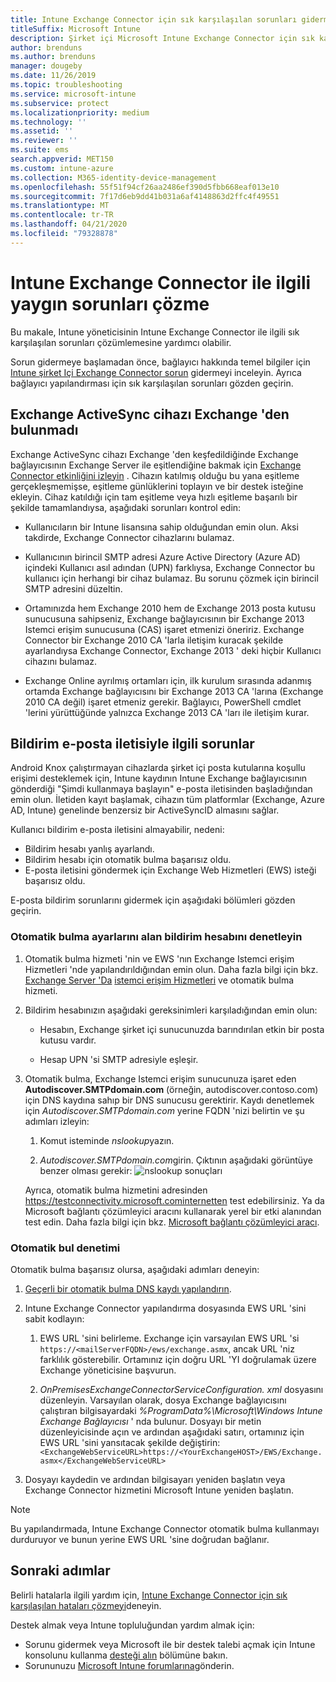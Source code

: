 ```yaml
---
title: Intune Exchange Connector için sık karşılaşılan sorunları giderme
titleSuffix: Microsoft Intune
description: Şirket içi Microsoft Intune Exchange Connector için sık karşılaşılan sorunları giderin ve çözümleyin.
author: brenduns
ms.author: brenduns
manager: dougeby
ms.date: 11/26/2019
ms.topic: troubleshooting
ms.service: microsoft-intune
ms.subservice: protect
ms.localizationpriority: medium
ms.technology: ''
ms.assetid: ''
ms.reviewer: ''
ms.suite: ems
search.appverid: MET150
ms.custom: intune-azure
ms.collection: M365-identity-device-management
ms.openlocfilehash: 55f51f94cf26aa2486ef390d5fbb668eaf013e10
ms.sourcegitcommit: 7f17d6eb9dd41b031a6af4148863d2ffc4f49551
ms.translationtype: MT
ms.contentlocale: tr-TR
ms.lasthandoff: 04/21/2020
ms.locfileid: "79328878"
---
```

# <a name="resolve-common-problems-with-the-intune-exchange-connector"></a>Intune Exchange Connector ile ilgili yaygın sorunları çözme
 
Bu makale, Intune yöneticisinin Intune Exchange Connector ile ilgili sık karşılaşılan sorunları çözümlemesine yardımcı olabilir.

Sorun gidermeye başlamadan önce, bağlayıcı hakkında temel bilgiler için [Intune şirket Içi Exchange Connector sorun](troubleshoot-exchange-connector.md) gidermeyi inceleyin. Ayrıca bağlayıcı yapılandırması için sık karşılaşılan sorunları gözden geçirin.

## <a name="an-exchange-activesync-device-isnt-discovered-from-exchange"></a>Exchange ActiveSync cihazı Exchange 'den bulunmadı

Exchange ActiveSync cihazı Exchange 'den keşfedildiğinde Exchange bağlayıcısının Exchange Server ile eşitlendiğine bakmak için [Exchange Connector etkinliğini izleyin](exchange-connector-install.md#on-premises-intune-exchange-connector-high-availability-support) . Cihazın katılmış olduğu bu yana eşitleme gerçekleşmemişse, eşitleme günlüklerini toplayın ve bir destek isteğine ekleyin. Cihaz katıldığı için tam eşitleme veya hızlı eşitleme başarılı bir şekilde tamamlandıysa, aşağıdaki sorunları kontrol edin:

- Kullanıcıların bir Intune lisansına sahip olduğundan emin olun. Aksi takdirde, Exchange Connector cihazlarını bulamaz.

- Kullanıcının birincil SMTP adresi Azure Active Directory (Azure AD) içindeki Kullanıcı asıl adından (UPN) farklıysa, Exchange Connector bu kullanıcı için herhangi bir cihaz bulamaz. Bu sorunu çözmek için birincil SMTP adresini düzeltin.

- Ortamınızda hem Exchange 2010 hem de Exchange 2013 posta kutusu sunucusuna sahipseniz, Exchange bağlayıcısının bir Exchange 2013 Istemci erişim sunucusuna (CAS) işaret etmenizi öneririz. Exchange Connector bir Exchange 2010 CA 'larla iletişim kuracak şekilde ayarlandıysa Exchange Connector, Exchange 2013 ' deki hiçbir Kullanıcı cihazını bulamaz.

- Exchange Online ayrılmış ortamları için, ilk kurulum sırasında adanmış ortamda Exchange bağlayıcısını bir Exchange 2013 CA 'larına (Exchange 2010 CA değil) işaret etmeniz gerekir. Bağlayıcı, PowerShell cmdlet 'lerini yürüttüğünde yalnızca Exchange 2013 CA 'ları ile iletişim kurar.

## <a name="problems-with-the-notification-email-message"></a>Bildirim e-posta iletisiyle ilgili sorunlar

Android Knox çalıştırmayan cihazlarda şirket içi posta kutularına koşullu erişimi desteklemek için, Intune kaydının Intune Exchange bağlayıcısının gönderdiği "Şimdi kullanmaya başlayın" e-posta iletisinden başladığından emin olun. İletiden kayıt başlamak, cihazın tüm platformlar (Exchange, Azure AD, Intune) genelinde benzersiz bir ActiveSyncID almasını sağlar.

Kullanıcı bildirim e-posta iletisini almayabilir, nedeni:

- Bildirim hesabı yanlış ayarlandı.
- Bildirim hesabı için otomatik bulma başarısız oldu.
- E-posta iletisini göndermek için Exchange Web Hizmetleri (EWS) isteği başarısız oldu.

E-posta bildirim sorunlarını gidermek için aşağıdaki bölümleri gözden geçirin.

### <a name="check-the-notification-account-that-retrieves-autodiscover-settings"></a>Otomatik bulma ayarlarını alan bildirim hesabını denetleyin

1. Otomatik bulma hizmeti 'nin ve EWS 'nın Exchange Istemci erişim Hizmetleri 'nde yapılandırıldığından emin olun. Daha fazla bilgi için bkz. [Exchange Server 'Da](https://docs.microsoft.com/Exchange/architecture/client-access/autodiscover?view=exchserver-2019) [istemci erişim Hizmetleri](https://docs.microsoft.com/Exchange/architecture/client-access/client-access) ve otomatik bulma hizmeti.

2. Bildirim hesabınızın aşağıdaki gereksinimleri karşıladığından emin olun:

   - Hesabın, Exchange şirket içi sunucunuzda barındırılan etkin bir posta kutusu vardır.

   - Hesap UPN 'si SMTP adresiyle eşleşir.

3. Otomatik bulma, Exchange Istemci erişim sunucunuza işaret eden **Autodiscover.SMTPdomain.com** (örneğin, autodiscover.contoso.com) için DNS kaydına sahıp bir DNS sunucusu gerektirir. Kaydı denetlemek için *Autodiscover.SMTPdomain.com* yerine FQDN 'nizi belirtin ve şu adımları izleyin:

   1. Komut isteminde *nslookup*yazın.

   2. *Autodiscover.SMTPdomain.com*girin. Çıktının aşağıdaki görüntüye benzer olması gerekir: ![nslookup sonuçları](./media/troubleshoot-exchange-connector-common-problems/nslookup-results.png
      )

   Ayrıca, otomatik bulma hizmetini adresinden https://testconnectivity.microsoft.cominternetten test edebilirsiniz. Ya da Microsoft bağlantı çözümleyici aracını kullanarak yerel bir etki alanından test edin. Daha fazla bilgi için bkz. [Microsoft bağlantı çözümleyici aracı](https://docs.microsoft.com/previous-versions/office/exchange-remote-connectivity/jj851141(v=exchg.80)).


### <a name="check-autodiscovery"></a>Otomatik bul denetimi

Otomatik bulma başarısız olursa, aşağıdaki adımları deneyin:

1. [Geçerli bir otomatik bulma DNS kaydı yapılandırın](https://docs.microsoft.com/previous-versions/exchange-server/exchange-150/mt473798(v=exchg.150)).

2. Intune Exchange Connector yapılandırma dosyasında EWS URL 'sini sabit kodlayın:

   1. EWS URL 'sini belirleme. Exchange için varsayılan EWS URL 'si `https://<mailServerFQDN>/ews/exchange.asmx`, ancak URL 'niz farklılık gösterebilir. Ortamınız için doğru URL 'YI doğrulamak üzere Exchange yöneticisine başvurun.

   2. *OnPremisesExchangeConnectorServiceConfiguration. xml* dosyasını düzenleyin. Varsayılan olarak, dosya Exchange bağlayıcısını çalıştıran bilgisayardaki *%ProgramData%\Microsoft\Windows Intune Exchange Bağlayıcısı* ' nda bulunur. Dosyayı bir metin düzenleyicisinde açın ve ardından aşağıdaki satırı, ortamınız için EWS URL 'sini yansıtacak şekilde değiştirin:`<ExchangeWebServiceURL>https://<YourExchangeHOST>/EWS/Exchange.asmx</ExchangeWebServiceURL>`

3. Dosyayı kaydedin ve ardından bilgisayarı yeniden başlatın veya Exchange Connector hizmetini Microsoft Intune yeniden başlatın.

>[!NOTE]
> Bu yapılandırmada, Intune Exchange Connector otomatik bulma kullanmayı durduruyor ve bunun yerine EWS URL 'sine doğrudan bağlanır.

## <a name="next-steps"></a>Sonraki adımlar

Belirli hatalarla ilgili yardım için, [Intune Exchange Connector için sık karşılaşılan hataları çözmeyi](troubleshoot-exchange-connector-common-errors.md)deneyin.

Destek almak veya Intune topluluğundan yardım almak için:

- Sorunu gidermek veya Microsoft ile bir destek talebi açmak için Intune konsolunu kullanma [desteği alın](../fundamentals/get-support.md) bölümüne bakın.
- Sorununuzu [Microsoft Intune forumlarına](https://social.technet.microsoft.com/Forums/home?forum=microsoftintuneprod)gönderin.